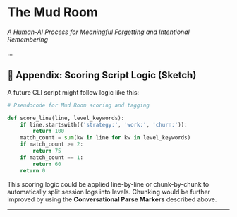 # The Mud Room
*A Human-AI Process for Meaningful Forgetting and Intentional Remembering*

...

## 📎 Appendix: Scoring Script Logic (Sketch)
A future CLI script might follow logic like this:

```python
# Pseudocode for Mud Room scoring and tagging

def score_line(line, level_keywords):
    if line.startswith(('strategy:', 'work:', 'churn:')):
        return 100
    match_count = sum(kw in line for kw in level_keywords)
    if match_count >= 2:
        return 75
    if match_count == 1:
        return 60
    return 0
```

This scoring logic could be applied line-by-line or chunk-by-chunk to automatically split session logs into levels. Chunking would be further improved by using the **Conversational Parse Markers** described above.

---